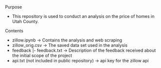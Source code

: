 Purpose
 - This repository is used to conduct an analysis on the price of homes in Utah County.

Contents
 - zillow.ipynb -> Contains the analysis and web scraping
 - zillow_orig.csv -> The saved data set used in the analysis
 - feedback
    |- feedback.txt -> Description of the feedback received about the initial scope of the project
 - api.txt (not included in public repository) -> api key for the zillow api